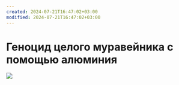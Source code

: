 ```yaml
---
created: 2024-07-21T16:47:02+03:00
modified: 2024-07-21T16:47:02+03:00
---
```


# Геноцид целого муравейника с помощью алюминия

![](https://youtu.be/IGJ2jMZ-gaI?si=8mBeDo9ftpVNm4IM)